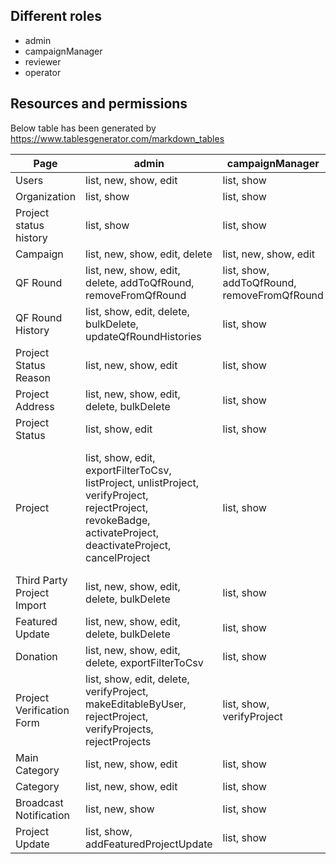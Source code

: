 ## Different roles
* admin
* campaignManager
* reviewer
* operator

## Resources and permissions
Below table has been generated by https://www.tablesgenerator.com/markdown_tables

| Page                       | admin                                                                                                                                                         | campaignManager                             | reviewer                                                                                                                                                | operator                                                                                                                                                |
|----------------------------|---------------------------------------------------------------------------------------------------------------------------------------------------------------|---------------------------------------------|---------------------------------------------------------------------------------------------------------------------------------------------------------|---------------------------------------------------------------------------------------------------------------------------------------------------------|
| Users                      | list, new, show, edit                                                                                                                                         | list, show                                  | list, show                                                                                                                                              | list, show                                                                                                                                              |
| Organization               | list, show                                                                                                                                                    | list, show                                  | list, show                                                                                                                                              | list, show                                                                                                                                              |
| Project status history     | list, show                                                                                                                                                    | list, show                                  | list, show                                                                                                                                              | list, show                                                                                                                                              |
| Campaign                   | list, new, show, edit, delete                                                                                                                                 | list, new, show, edit                       | list, show                                                                                                                                              | list, show                                                                                                                                              |
| QF Round                   | list, new, show, edit, delete, addToQfRound, removeFromQfRound                                                                                                | list, show, addToQfRound, removeFromQfRound | list, show                                                                                                                                              | list, show                                                                                                                                              |
| QF Round History           | list, show, edit, delete, bulkDelete, updateQfRoundHistories                                                                                                  | list, show                                  | list, show                                                                                                                                              | list, show                                                                                                                                              |
| Project Status Reason      | list, new, show, edit                                                                                                                                         | list, show                                  | list, show                                                                                                                                              | list, show                                                                                                                                              |
| Project Address            | list, new, show, edit, delete, bulkDelete                                                                                                                     | list, show                                  | list, show                                                                                                                                              | list, show                                                                                                                                              |
| Project Status             | list, show, edit                                                                                                                                              | list, show                                  | list, show                                                                                                                                              | list, show                                                                                                                                              |
| Project                    | list, show, edit, exportFilterToCsv, listProject, unlistProject, verifyProject, rejectProject, revokeBadge, activateProject, deactivateProject, cancelProject | list, show                                  | list, show, exportFilterToCsv, listProject, unlistProject, verifyProject, rejectProject, revokeBadge, activateProject, deactivateProject, cancelProject | list, show, exportFilterToCsv, listProject, unlistProject, verifyProject, rejectProject, revokeBadge, activateProject, deactivateProject, cancelProject |
| Third Party Project Import | list, new, show, edit, delete, bulkDelete                                                                                                                     | list, show                                  | list, show                                                                                                                                              | list, show                                                                                                                                              |
| Featured Update            | list, new, show, edit, delete, bulkDelete                                                                                                                     | list, show                                  | list, show                                                                                                                                              | list, show                                                                                                                                              |
| Donation                   | list, new, show, edit, delete, exportFilterToCsv                                                                                                              | list, show                                  | list, show, exportFilterToCsv                                                                                                                           | list, show, exportFilterToCsv                                                                                                                           |
| Project Verification Form  | list, show, edit, delete, verifyProject, makeEditableByUser, rejectProject, verifyProjects, rejectProjects                                                    | list, show, verifyProject                   | list, show, edit, delete, verifyProject, makeEditableByUser, rejectProject, verifyProjects, rejectProjects                                              | list, show                                                                                                                                              |
| Main Category              | list, new, show, edit                                                                                                                                         | list, show                                  | list, show                                                                                                                                              | list, show                                                                                                                                              |
| Category                   | list, new, show, edit                                                                                                                                         | list, show                                  | list, show                                                                                                                                              | list, show                                                                                                                                              |
| Broadcast Notification     | list, new, show                                                                                                                                               | list, show                                  | list, show                                                                                                                                              | list, show                                                                                                                                              |
| Project Update             | list, show, addFeaturedProjectUpdate                                                                                                                          | list, show                                  | list, show                                                                                                                                              | list, show, addFeaturedProjectUpdate                                                                                                                    |
